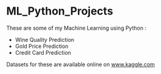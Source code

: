 # ML_Python_Projects
These are some of my Machine Learning using Python :
- Wine Quality Prediction
- Gold Price Prediction
- Credit Card Prediction

Datasets for these are available online on www.kaggle.com
